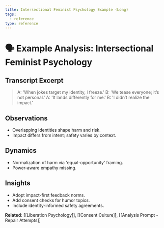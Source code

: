 ```yaml
---
title: Intersectional Feminist Psychology Example (Long)
tags:
  - reference
type: reference
---
```


<!-- @format -->

# 🗣 Example Analysis: Intersectional Feminist Psychology

## Transcript Excerpt

> A: 'When jokes target my identity, I freeze.' B: 'We tease everyone; it’s not
> personal.' A: 'It lands differently for me.' B: 'I didn’t realize the impact.'

## Observations

- Overlapping identities shape harm and risk.
- Impact differs from intent; safety varies by context.

## Dynamics

- Normalization of harm via 'equal-opportunity' framing.
- Power-aware empathy missing.

## Insights

- Adopt impact-first feedback norms.
- Add consent checks for humor topics.
- Include identity-informed safety agreements.

**Related:** [[Liberation Psychology]], [[Consent Culture]],
[[Analysis Prompt - Repair Attempts]]
